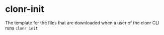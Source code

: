 # clonr-init
The template for the files that are downloaded when a user of the clonr CLI runs `clonr init` 
